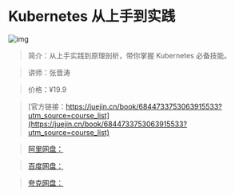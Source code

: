 # Kubernetes 从上手到实践

![img](../../assets/167df457c3d66fbd~tplv-t2oaga2asx-no-mark:280:280:200:280.png)

> 简介：从上手实践到原理剖析，带你掌握 Kubernetes 必备技能。

> 讲师：张晋涛

> 价格：¥19.9

> [官方链接：https://juejin.cn/book/6844733753063915533?utm_source=course_list](https://juejin.cn/book/6844733753063915533?utm_source=course_list)

> [阿里网盘：]()

> [百度网盘：]()

> [夸克网盘：]()

